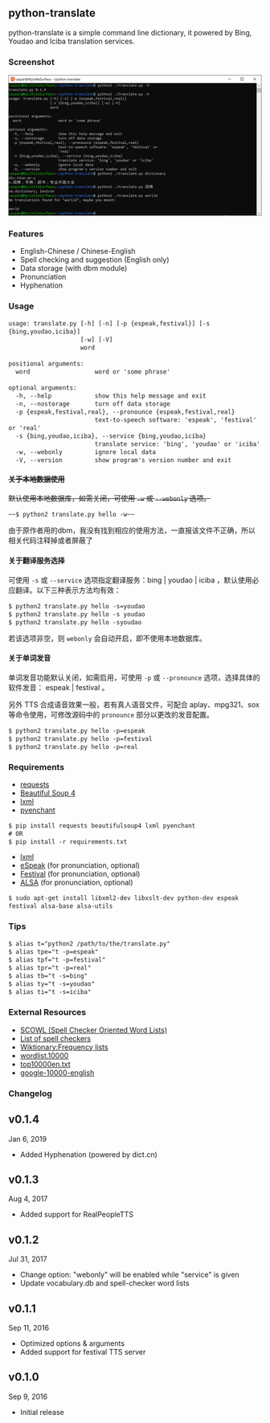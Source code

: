 ## python-translate
python-translate is a simple command line dictionary, it powered by Bing, Youdao and Iciba translation services.

### Screenshot
![](https://raw.githubusercontent.com/caspartse/python-translate/master/screenshot_v0.1.4.jpg)

### Features
* English-Chinese / Chinese-English
* Spell checking and suggestion (English only)
* Data storage (with dbm module)
* Pronunciation
* Hyphenation

### Usage
```
usage: translate.py [-h] [-n] [-p {espeak,festival}] [-s {bing,youdao,iciba}]
                    [-w] [-V]
                    word

positional arguments:
  word                  word or 'some phrase'

optional arguments:
  -h, --help            show this help message and exit
  -n, --nostorage       turn off data storage
  -p {espeak,festival,real}, --pronounce {espeak,festival,real}
                        text-to-speech software: 'espeak', 'festival' or 'real'
  -s {bing,youdao,iciba}, --service {bing,youdao,iciba}
                        translate service: 'bing', 'youdao' or 'iciba'
  -w, --webonly         ignore local data
  -V, --version         show program's version number and exit
```

#### ~~关于本地数据使用~~

~~默认使用本地数据库，如需关闭，可使用 `-w` 或 `--webonly` 选项。~~
```
~~$ python2 translate.py hello -w~~
```
由于原作者用的dbm，我没有找到相应的使用方法，一直报该文件不正确，所以相关代码注释掉或者屏蔽了

#### 关于翻译服务选择

可使用 `-s` 或 `--service` 选项指定翻译服务：bing |  youdao |  iciba ，默认使用必应翻译。以下三种表示方法均有效：
```
$ python2 translate.py hello -s=youdao
$ python2 translate.py hello -s youdao
$ python2 translate.py hello -syoudao
```
若该选项非空，则 `webonly` 会自动开启，即不使用本地数据库。

#### 关于单词发音

单词发音功能默认关闭，如需启用，可使用 `-p` 或 `--pronounce` 选项，选择具体的软件发音： espeak | festival 。

另外 TTS 合成语音效果一般，若有真人语音文件，可配合 aplay、mpg321、sox 等命令使用，可修改源码中的 `pronounce` 部分以更改的发音配置。
```
$ python2 translate.py hello -p=espeak
$ python2 translate.py hello -p=festival
$ python2 translate.py hello -p=real
```

### Requirements
* [requests](http://python-requests.org)
* [Beautiful Soup 4](https://www.crummy.com/software/BeautifulSoup/)
* [lxml](http://lxml.de/)
* [pyenchant](https://pythonhosted.org/pyenchant/)

```
$ pip install requests beautifulsoup4 lxml pyenchant
# OR
$ pip install -r requirements.txt
```

* [lxml](http://lxml.de/index.html)
* [eSpeak](http://espeak.sourceforge.net/) (for pronunciation, optional)
* [Festival](http://www.cstr.ed.ac.uk/projects/festival/) (for pronunciation, optional)
* [ALSA](https://www.alsa-project.org/) (for pronunciation, optional)

```
$ sudo apt-get install libxml2-dev libxslt-dev python-dev espeak festival alsa-base alsa-utils
```

### Tips
```
$ alias t="python2 /path/to/the/translate.py"
$ alias tpe="t -p=espeak"
$ alias tpf="t -p=festival"
$ alias tpr="t -p=real"
$ alias tb="t -s=bing"
$ alias ty="t -s=youdao"
$ alias ti="t -s=iciba"
```

### External Resources
* [SCOWL (Spell Checker Oriented Word Lists)](http://wordlist.aspell.net/)
* [List of spell checkers](http://www.dmoz.org/Arts/Writers_Resources/Software/Spelling_and_Grammar/Spell_Checkers)
* [Wiktionary:Frequency lists](https://en.wiktionary.org/wiki/Wiktionary:Frequency_lists)
* [wordlist.10000](http://www.mit.edu/~ecprice/wordlist.10000)
* [top10000en.txt](http://wortschatz.uni-leipzig.de/Papers/top10000en.txt)
* [google-10000-english](https://github.com/first20hours/google-10000-english)

### Changelog
v0.1.4
---
Jan 6, 2019
* Added Hyphenation (powered by dict.cn)

v0.1.3
---
Aug 4, 2017
* Added support for RealPeopleTTS

v0.1.2
---
Jul 31, 2017

* Change option: "webonly" will be enabled while "service" is given
* Update vocabulary.db and spell-checker word lists

v0.1.1
---
Sep 11, 2016

* Optimized options & arguments
* Added support for festival TTS server

v0.1.0
---
Sep 9, 2016

* Initial release
